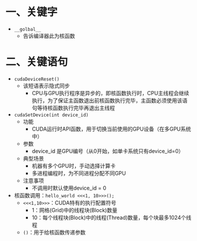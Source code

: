 # 一、关键字
- `__golbal__`
  - 告诉编译器此为核函数
# 二、关键语句
- `cudaDeviceReset()`
  - 该短语表示隐式同步
    - CPU与GPU执行程序是异步的，即核函数执行时，CPU主线程会继续执行，为了保证主函数退出前核函数执行完毕，主函数必须使用该语句等待核函数执行完毕再退出主线程
- `cudaSetDevice(int device_id)`
  - 功能
    - ​​CUDA运行时API函数​​，用于​​切换当前使用的GPU设备​​（在多GPU系统中）
  - 参数
    - device_id 是GPU编号（从0开始，如单卡系统只有device_id=0）
  - 典型场景
    - 机器有多个GPU时，手动选择计算卡
    - 多进程编程时，为不同进程分配不同GPU
  - 注意事项
    - 不调用时默认使用device_id = 0
- 核函数调用：`hello_world <<<1, 10>>>();`
  - `<<<1,10>>>`：CUDA特有的执行配置符号
    - 1：网格(Grid)中的线程块(Block)数量
    - 10：每个线程块(Block)中的线程(Thread)数量，每个块最多1024个线程
  - `()`：用于给核函数传递参数